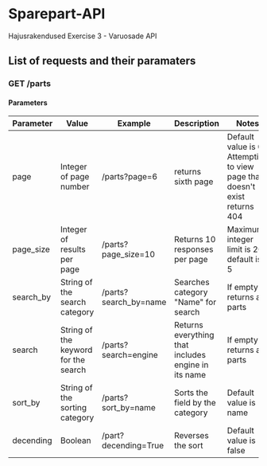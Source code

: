 # Sparepart-API
Hajusrakendused
Exercise 3 - Varuosade API 

## List of requests and their paramaters

### GET /parts
#### Parameters
| Parameter | Value | Example | Description | Notes | 
| ----------- | ----------- | ----------- | ----------- | ----------- |
| page | Integer of page number | /parts?page=6 | returns sixth page | Default value is 0. Attempting to view page that doesn't exist returns 404 |
| page_size | Integer of results per page | /parts?page_size=10 | Returns 10 responses per page | Maximum integer limit is 20, default is 5 |
| search_by | String of the search category | /parts?search_by=name | Searches category "Name" for search | If empty returns all parts |
| search | String of the keyword for the search | /parts?search=engine | Returns everything that includes engine in its name | If empty returns all parts |
| sort_by | String of the sorting category  | /parts?sort_by=name  | Sorts the field by the category | Default value is name |
| decending | Boolean  | /part?decending=True | Reverses the sort | Default value is false |
